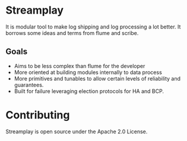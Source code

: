 # Streamplay

It is modular tool to make log shipping and log processing a lot better.  It
borrows some ideas and terms from flume and scribe.

## Goals

* Aims to be less complex than flume for the developer
* More oriented at building modules internally to data process
* More primitives and tunables to allow certain levels of reliability and
  guarantees.
* Built for failure leveraging election protocols for HA and BCP.

# Contributing

Streamplay is open source under the Apache 2.0 License.
